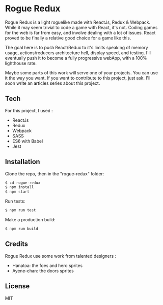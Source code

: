 # Rogue Redux

Rogue Redux is a light roguelike made with ReactJs, Redux & Webpack.
While it may seem trivial to code a game with React, it's not. Coding games for the web is far from easy, and involve dealing with a lot of issues.
React proved to be finally a relative good choice for a game like this.  

The goal here is to push React/Redux to it's limits speaking of memory usage, actions/reducers architecture hell, display speed, and testing.
I'll eventually push it to become a fully progressive webApp, with a 100% lighthouse rate.

Maybe some parts of this work will serve one of your projects. You can use it the way you want. If you want to contribute to this project, just ask.
I'll soon write an articles series about this project.

## Tech

For this project, I used :

- ReactJs
- Redux
- Webpack
- SASS
- ES6 with Babel
- Jest

## Installation

Clone the repo, then in the "rogue-redux" folder:

```sh
$ cd rogue-redux
$ npm install
$ npm start
```

Run tests:

```sh
$ npm run test
```

Make a production build:

```sh
$ npm run build
```

## Credits

Rogue Redux use some work from talented designers :

- Hanatoa: the foes and hero sprites
- Ayene-chan: the doors sprites

## License

MIT
